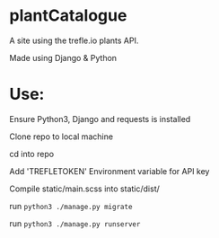 # plantCatalogue
A site using the trefle.io plants API.

Made using Django & Python

# Use:
Ensure Python3, Django and requests is installed

Clone repo to local machine

cd into repo

Add 'TREFLETOKEN' Environment variable for API key

Compile static/main.scss into static/dist/

run `python3 ./manage.py migrate`

run `python3 ./manage.py runserver`
